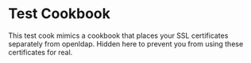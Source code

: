 # Test Cookbook

This test cook mimics a cookbook that places your SSL certificates separately from openldap. Hidden here to prevent you from using these certificates for real.
